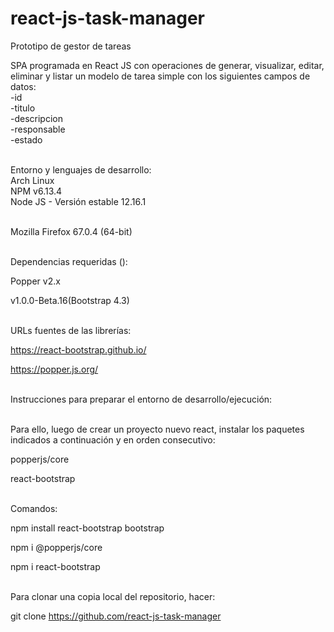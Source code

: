 # react-js-task-manager
Prototipo de gestor de tareas

SPA programada en React JS con operaciones de generar, visualizar, editar, eliminar y listar un modelo de tarea simple con los siguientes campos de datos:
<br>-id
<br>-titulo
<br>-descripcion
<br>-responsable
<br>-estado

<br>Entorno y lenguajes de desarrollo:
<br>Arch Linux
<br>NPM v6.13.4
<br>Node JS - Versión estable 12.16.1

<br>Mozilla Firefox 67.0.4 (64-bit)

<br>Dependencias requeridas ():

  Popper v2.x
  
  v1.0.0-Beta.16(Bootstrap 4.3)

<br>URLs fuentes de las librerías:

https://react-bootstrap.github.io/

https://popper.js.org/

<br>Instrucciones para preparar el entorno de desarrollo/ejecución:

<br>Para ello, luego de crear un proyecto nuevo react, instalar los paquetes indicados a continuación y en orden consecutivo:

  popperjs/core

  react-bootstrap

<br>Comandos:

  npm install react-bootstrap bootstrap

  npm i @popperjs/core

  npm i react-bootstrap

<br>Para clonar una copia local del repositorio, hacer:

git clone https://github.com/react-js-task-manager



